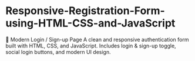 # Responsive-Registration-Form-using-HTML-CSS-and-JavaScript
🔑 Modern Login / Sign-up Page A clean and responsive authentication form built with HTML, CSS, and JavaScript. Includes login &amp; sign-up toggle, social login buttons, and modern UI design.
